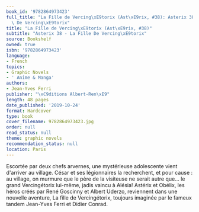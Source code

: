 ```yaml
---
book_id: '9782864973423'
full_title: "La Fille de Vercing\xE9torix (Ast\xE9rix, #38): Asterix 38 - La Fille\
  \ De Vercing\xE9torix"
title: "La Fille de Vercing\xE9torix (Ast\xE9rix, #38)"
subtitle: "Asterix 38 - La Fille De Vercing\xE9torix"
source: Bookshelf
owned: true
isbn: '9782864973423'
language:
- French
topics:
- Graphic Novels
- ' Anime & Manga'
authors:
- Jean-Yves Ferri
publisher: "\xC9ditions Albert-Ren\xE9"
length: 48 pages
date_published: '2019-10-24'
format: Hardcover
type: book
cover_filename: 9782864973423.jpg
order: null
read_status: null
theme: graphic novels
recommendation_status: null
location: Paris
---
```

Escortée par deux chefs arvernes, une mystérieuse adolescente vient d'arriver au village. César et ses légionnaires la recherchent, et pour cause : au village, on murmure que le père de la visiteuse ne serait autre que... le grand Vercingétorix lui-même, jadis vaincu à Alésia!
Astérix et Obélix, les héros créés par René Goscinny et Albert Uderzo, reviennent dans une nouvelle aventure, La fille de Vercingétorix, toujours imaginée par le fameux tandem Jean-Yves Ferri et Didier Conrad.
